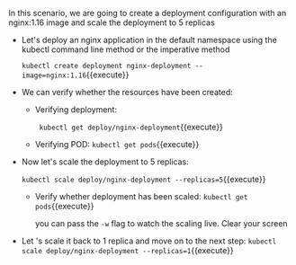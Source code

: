 In this scenario, we are going to create a deployment configuration with an nginx:1.16 image and scale the deployment to 5 replicas

- Let's deploy an nginx application in the default namespace using the kubectl command line method or the imperative method

  `kubectl create deployment nginx-deployment --image=nginx:1.16`{{execute}}

- We can verify whether the resources have been created:
  -  Verifying deployment:
  
     ` kubectl get deploy/nginx-deployment`{{execute}} 

  - Verifying POD:
    `kubectl get pods`{{execute}}

- Now let's scale the deployment to 5 replicas:
  
  `kubectl scale deploy/nginx-deployment --replicas=5`{{execute}}

  -  Verify whether deployment has been scaled: 
     `kubectl get pods`{{execute}} 
     
      you can pass the `-w` flag to watch  the scaling live.
      Clear  your screen
- Let 's scale it back to 1 replica and move on to the next step:
  `kubectl scale deploy/nginx-deployment --replicas=1`{{execute}}